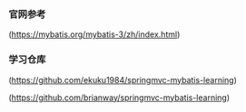 
### 官网参考
(https://mybatis.org/mybatis-3/zh/index.html)


### 学习仓库
(https://github.com/ekuku1984/springmvc-mybatis-learning)

(https://github.com/brianway/springmvc-mybatis-learning)
